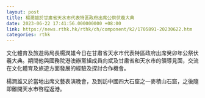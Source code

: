 ```yaml
---
layout: post
title: 楊潤雄於甘肅省天水市代表特區政府出席公祭伏羲大典
date: 2023-06-22 17:41:56.000000000 +08:00
link: https://news.rthk.hk/rthk/ch/component/k2/1705891-20230622.htm
categories: rthk
---
```


文化體育及旅遊局局長楊潤雄今日在甘肅省天水市代表特區政府出席癸卯年公祭伏羲大典。期間他與國務院港澳辦黨組成員向斌及甘肅省和天水市的領導見面，交流在文化體育及旅遊方面發展的經驗及探討合作機會。

楊潤雄又於當地出席文藝表演晚會，及到訪中國四大石窟之一麥積山石窟，之後隨即離開天水市啓程返港。
